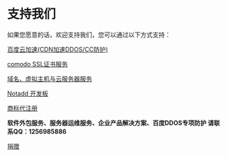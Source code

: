# 支持我们

如果您愿意的话，欢迎支持我们，您可以通过以下方式支持：

[百度云加速(CDN加速DDOS/CC防护)](https://item.taobao.com/item.htm?id=531570249578)

[comodo SSL证书服务](https://item.taobao.com/item.htm?id=545850275264)

[域名、虚拟主机与云服务器服务](http://www.90data.com)

[Notadd 开发板](https://item.taobao.com/item.htm?id=545798837768)

[商标代注册](https://item.taobao.com/item.htm?id=536696169091)

**软件外包服务、服务器运维服务、企业产品解决方案、百度DDOS专项防护 请联系QQ：1256985886**

[捐赠](https://git.oschina.net/notadd/notadd?donate=true)
